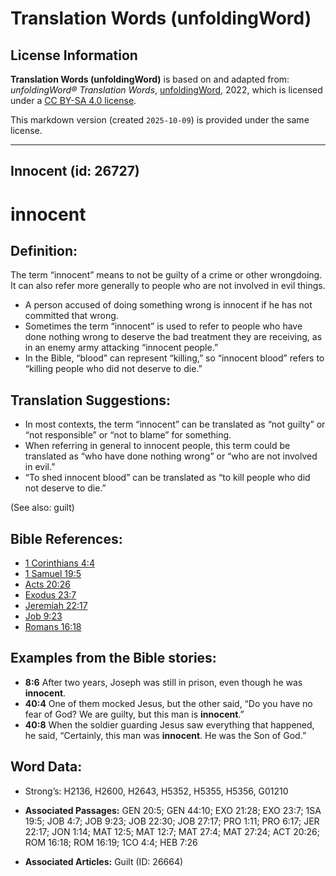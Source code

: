 # Translation Words (unfoldingWord)

## License Information

**Translation Words (unfoldingWord)** is based on and adapted from: _unfoldingWord® Translation Words_, [unfoldingWord](https://unfoldingword.org/utw), 2022, which is licensed under a [CC BY-SA 4.0 license](https://creativecommons.org/licenses/by-sa/4.0/legalcode.en).

This markdown version (created `2025-10-09`) is provided under the same license.



--------------------------------

## Innocent (id: 26727)

innocent
========

Definition:
-----------

The term “innocent” means to not be guilty of a crime or other wrongdoing. It can also refer more generally to people who are not involved in evil things.

* A person accused of doing something wrong is innocent if he has not committed that wrong.
* Sometimes the term “innocent” is used to refer to people who have done nothing wrong to deserve the bad treatment they are receiving, as in an enemy army attacking “innocent people.”
* In the Bible, “blood” can represent “killing,” so “innocent blood” refers to “killing people who did not deserve to die.”

Translation Suggestions:
------------------------

* In most contexts, the term “innocent” can be translated as “not guilty” or “not responsible” or “not to blame” for something.
* When referring in general to innocent people, this term could be translated as “who have done nothing wrong” or “who are not involved in evil.”
* “To shed innocent blood” can be translated as “to kill people who did not deserve to die.”

(See also: guilt)

Bible References:
-----------------

* [1 Corinthians 4:4](https://ref.ly/1Cor4:4)
* [1 Samuel 19:5](https://ref.ly/1Sam19:5)
* [Acts 20:26](https://ref.ly/Acts20:26)
* [Exodus 23:7](https://ref.ly/Exod23:7)
* [Jeremiah 22:17](https://ref.ly/Jer22:17)
* [Job 9:23](https://ref.ly/Job9:23)
* [Romans 16:18](https://ref.ly/Rom16:18)

Examples from the Bible stories:
--------------------------------

* **8:6** After two years, Joseph was still in prison, even though he was **innocent**.
* **40:4** One of them mocked Jesus, but the other said, “Do you have no fear of God? We are guilty, but this man is **innocent**.”
* **40:8** When the soldier guarding Jesus saw everything that happened, he said, “Certainly, this man was **innocent**. He was the Son of God.”

Word Data:
----------

* Strong’s: H2136, H2600, H2643, H5352, H5355, H5356, G01210

* **Associated Passages:** GEN 20:5; GEN 44:10; EXO 21:28; EXO 23:7; 1SA 19:5; JOB 4:7; JOB 9:23; JOB 22:30; JOB 27:17; PRO 1:11; PRO 6:17; JER 22:17; JON 1:14; MAT 12:5; MAT 12:7; MAT 27:4; MAT 27:24; ACT 20:26; ROM 16:18; ROM 16:19; 1CO 4:4; HEB 7:26
* **Associated Articles:** Guilt (ID: 26664)

